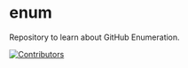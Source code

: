 # enum
Repository to learn about GitHub Enumeration.


















[![Contributors](https://img.shields.io/badge/Contributors-2-brightgreen)](https://github.com/EurydiceCorp/enum/graphs/contributors)
